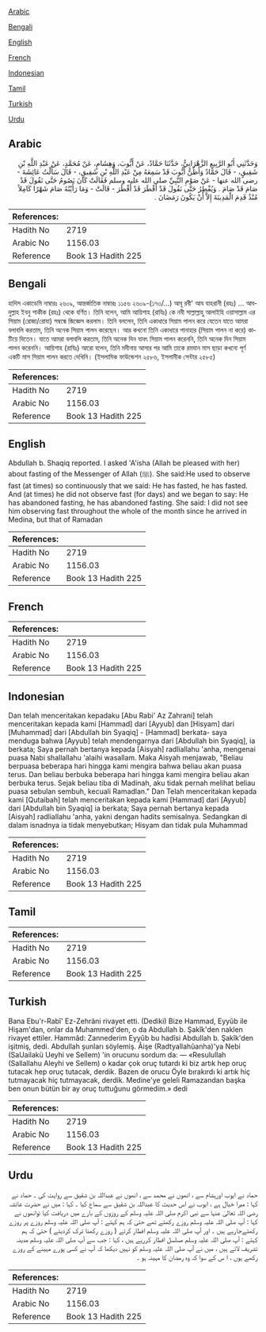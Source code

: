 [Arabic](#arabic)

[Bengali](#bengali)

[English](#english)

[French](#french)

[Indonesian](#indonesian)

[Tamil](#tamil)

[Turkish](#turkish)

[Urdu](#urdu)

## Arabic


<div dir="rtl" lang="ar" style={{fontSize:'larger',backgroundColor:'#f8f9fa',padding:20}}>
وَحَدَّثَنِي أَبُو الرَّبِيعِ الزَّهْرَانِيُّ، حَدَّثَنَا حَمَّادٌ، عَنْ أَيُّوبَ، وَهِشَامٍ، عَنْ مُحَمَّدٍ، عَنْ عَبْدِ اللَّهِ بْنِ شَقِيقٍ، - قَالَ حَمَّادٌ وَأَظُنُّ أَيُّوبَ قَدْ سَمِعَهُ مِنْ عَبْدِ اللَّهِ بْنِ شَقِيقٍ، - قَالَ سَأَلْتُ عَائِشَةَ - رضى الله عنها - عَنْ صَوْمِ النَّبِيِّ صلى الله عليه وسلم فَقَالَتْ كَانَ يَصُومُ حَتَّى نَقُولَ قَدْ صَامَ قَدْ صَامَ ‏.‏ وَيُفْطِرُ حَتَّى نَقُولَ قَدْ أَفْطَرَ قَدْ أَفْطَرَ - قَالَتْ - وَمَا رَأَيْتُهُ صَامَ شَهْرًا كَامِلاً مُنْذُ قَدِمَ الْمَدِينَةَ إِلاَّ أَنْ يَكُونَ رَمَضَانَ ‏.‏
</div>
<div style={{backgroundColor:'#f8f9fa',padding:20, marginBottom: 10}}><table> <thead> <tr> <th>References:</th> <th></th> </tr> </thead> <tbody><tr><td>Hadith No</td><td>2719</td></tr><tr><td>Arabic No</td><td>1156.03</td></tr><tr><td>Reference</td><td>Book 13 Hadith 225</td></tr></tbody></table></div>

## Bengali


<div dir="ltr" lang="bn" style={{fontSize:'larger',backgroundColor:'#f8f9fa',padding:20}}>
হাদিস একাডেমি নাম্বারঃ ২৬০৯, আন্তর্জাতিক নাম্বারঃ ১১৫৬ ২৬০৯-(১৭৩/...) আবূ রবী' আয যাহরানী (রহঃ) ... আবদুল্লাহ ইবনু শাকীক (রহঃ) থেকে বর্ণিত। তিনি বলেন, আমি আয়িশাহ (রাযিঃ) কে নবী সাল্লাল্লাহু আলাইহি ওয়াসাল্লাম এর সিয়াম (রোজা/রোযা) সম্বন্ধে জিজ্ঞেস করলাম। তিনি বললেন, তিনি একাধারে সিয়াম পালন করে যেতেন যাতে আমরা বলাবলি করতাম, তিনি অনেক সিয়াম পালন করেছেন। আর কখনো তিনি একাধারে পানাহার (সিয়াম পালন না করে) কাটিয়ে দিতেন। যাতে আমরা বলাবলি করতাম, তিনি অনেক দিন যাবৎ সিয়াম পালন করেননি, তিনি অনেক দিন সিয়াম পালন করেননি। আয়িশাহ (রাযিঃ) আরো বলেন, তিনি মদীনায় আসার পর আমি তাকে রমযান মাস ছাড়া কখনো পূর্ণ একটি মাস সিয়াম পালন করতে দেখিনি। (ইসলামিক ফাউন্ডেশন ২৫৮৬, ইসলামীক সেন্টার ২৫৮৫)
</div>
<div style={{backgroundColor:'#f8f9fa',padding:20, marginBottom: 10}}><table> <thead> <tr> <th>References:</th> <th></th> </tr> </thead> <tbody><tr><td>Hadith No</td><td>2719</td></tr><tr><td>Arabic No</td><td>1156.03</td></tr><tr><td>Reference</td><td>Book 13 Hadith 225</td></tr></tbody></table></div>

## English


<div dir="ltr" lang="en" style={{fontSize:'larger',backgroundColor:'#f8f9fa',padding:20}}>
Abdullah b. Shaqiq reported. I asked 'A'isha (Allah be pleased with her) about fasting of the Messenger of Allah (ﷺ). She said:He used to observe fast (at times) so continuously that we said: He has fasted, he has fasted. And (at times) he did not observe fast (for days) and we began to say: He has abandoned fasting, he has abandoned fasting. She said: I did not see him observing fast throughout the whole of the month since he arrived in Medina, but that of Ramadan
</div>
<div style={{backgroundColor:'#f8f9fa',padding:20, marginBottom: 10}}><table> <thead> <tr> <th>References:</th> <th></th> </tr> </thead> <tbody><tr><td>Hadith No</td><td>2719</td></tr><tr><td>Arabic No</td><td>1156.03</td></tr><tr><td>Reference</td><td>Book 13 Hadith 225</td></tr></tbody></table></div>

## French


<div dir="ltr" lang="fr" style={{fontSize:'larger',backgroundColor:'#f8f9fa',padding:20}}>

</div>
<div style={{backgroundColor:'#f8f9fa',padding:20, marginBottom: 10}}><table> <thead> <tr> <th>References:</th> <th></th> </tr> </thead> <tbody><tr><td>Hadith No</td><td>2719</td></tr><tr><td>Arabic No</td><td>1156.03</td></tr><tr><td>Reference</td><td>Book 13 Hadith 225</td></tr></tbody></table></div>

## Indonesian


<div dir="ltr" lang="id" style={{fontSize:'larger',backgroundColor:'#f8f9fa',padding:20}}>
Dan telah menceritakan kepadaku [Abu Rabi' Az Zahrani] telah menceritakan kepada kami [Hammad] dari [Ayyub] dan [Hisyam] dari [Muhammad] dari [Abdullah bin Syaqiq] - [Hammad] berkata- saya menduga bahwa [Ayyub] telah mendengarnya dari [Abdullah bin Syaqiq], ia berkata; Saya pernah bertanya kepada [Aisyah] radliallahu 'anha, mengenai puasa Nabi shallallahu 'alaihi wasallam. Maka Aisyah menjawab, "Beliau berpuasa beberapa hari hingga kami mengira bahwa beliau akan puasa terus. Dan beliau berbuka beberapa hari hingga kami mengira beliau akan berbuka terus. Sejak beliau tiba di Madinah, aku tidak pernah melihat beliau puasa sebulan sembuh, kecuali Ramadlan." Dan Telah menceritakan kepada kami [Qutaibah] telah menceritakan kepada kami [Hammad] dari [Ayyub] dari [Abdullah bin Syaqiq] ia berkata; Saya pernah bertanya kepada [Aisyah] radliallahu 'anha, yakni dengan hadits semisalnya. Sedangkan di dalam isnadnya ia tidak menyebutkan; Hisyam dan tidak pula Muhammad
</div>
<div style={{backgroundColor:'#f8f9fa',padding:20, marginBottom: 10}}><table> <thead> <tr> <th>References:</th> <th></th> </tr> </thead> <tbody><tr><td>Hadith No</td><td>2719</td></tr><tr><td>Arabic No</td><td>1156.03</td></tr><tr><td>Reference</td><td>Book 13 Hadith 225</td></tr></tbody></table></div>

## Tamil


<div dir="ltr" lang="ta" style={{fontSize:'larger',backgroundColor:'#f8f9fa',padding:20}}>

</div>
<div style={{backgroundColor:'#f8f9fa',padding:20, marginBottom: 10}}><table> <thead> <tr> <th>References:</th> <th></th> </tr> </thead> <tbody><tr><td>Hadith No</td><td>2719</td></tr><tr><td>Arabic No</td><td>1156.03</td></tr><tr><td>Reference</td><td>Book 13 Hadith 225</td></tr></tbody></table></div>

## Turkish


<div dir="ltr" lang="tr" style={{fontSize:'larger',backgroundColor:'#f8f9fa',padding:20}}>
Bana Ebu'r-Rabî' Ez-Zehrâni rivayet etti. (Dediki) Bize Hammad, Eyyûb ile Hişam'dan, onlar da Muhammed'den, o da Abdullah b. Şakîk'den naklen rivayet ettiler. Hammâd: Zannederim Eyyûb bu hadîsi Abdullah b. Şakîk'den işitmiş, dedi. Abdullah şunları söylemiş. Âişe (Radtyallahûanha)'ya Nebi (SaUailakü Ueyhi ve Sellem) 'in orucunu sordum da: — «Resulullah (Sallallahu Aleyhi ve Sellem) o kadar çok oruç tutardı ki biz artık hep oruç tutacak hep oruç tutacak, derdik. Bazen de orucu Öyle bırakırdı ki artık hiç tutmayacak hiç tutmayacak, derdik. Medine'ye geleli Ramazandan başka ben onun bütün bir ay oruç tuttuğunu görmedim.» dedi
</div>
<div style={{backgroundColor:'#f8f9fa',padding:20, marginBottom: 10}}><table> <thead> <tr> <th>References:</th> <th></th> </tr> </thead> <tbody><tr><td>Hadith No</td><td>2719</td></tr><tr><td>Arabic No</td><td>1156.03</td></tr><tr><td>Reference</td><td>Book 13 Hadith 225</td></tr></tbody></table></div>

## Urdu


<div dir="rtl" lang="ur" style={{fontSize:'larger',backgroundColor:'#f8f9fa',padding:20}}>
حماد نے ایوب اورہشام سے ، انھوں نے محمد سے ، انھوں نے عبداللہ بن شقیق سے روایت کی ۔ حماد نے کہا : میرا خیال ہے ، ایوب نے اس حدیث کا عبداللہ بن شقیق سے سماع کیا ۔ کہا : میں نے حضرت عائشہ رضی اللہ تعالیٰ عنہا سے نبی اکرم صلی اللہ علیہ وسلم کے روزوں کے بارے میں دریافت کیا توانھوں نے کہا : آپ صلی اللہ علیہ وسلم روزے رکھتے تھے حتیٰ کہ ہم کہتے : آپ صلی اللہ علیہ وسلم روزے پر روزے رکھتےجارہے ہیں ۔ اور آپ صلی اللہ علیہ وسلم افطار کرتے ( روزے رکھنا ترک کردیتے ) حتیٰ کہ ہم کہتے : آپ صلی اللہ علیہ وسلم مسلسل افطار کررہے ہیں ، کہا : جب سے آپ صلی اللہ علیہ وسلم مدینہ تشریف لائے ہیں ، میں نے آپ صلی اللہ علیہ وسلم کو نہیں دیکھا کہ آپ نے کسی پورے مہینے کے روزے رکھے ہوں ، ا س کے سوا کہ وہ رمضان کا مہینہ ہو ۔
</div>
<div style={{backgroundColor:'#f8f9fa',padding:20, marginBottom: 10}}><table> <thead> <tr> <th>References:</th> <th></th> </tr> </thead> <tbody><tr><td>Hadith No</td><td>2719</td></tr><tr><td>Arabic No</td><td>1156.03</td></tr><tr><td>Reference</td><td>Book 13 Hadith 225</td></tr></tbody></table></div>
